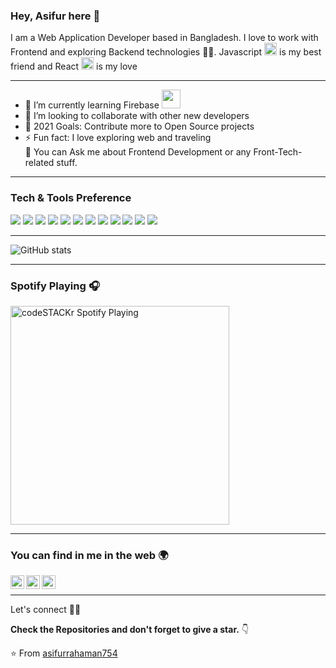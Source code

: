 ### Hey, Asifur here 👋

I am a Web Application Developer based in Bangladesh. I love to work with Frontend and exploring Backend technologies 🧑‍💻. Javascript <img width="20px" src="https://user-images.githubusercontent.com/66458004/129150468-a0a321ce-c2f2-4e78-bfee-366f76687f49.png" /> is my best friend and React <img width="20px" src="https://reactjs.org/favicon.ico"> is my love

---

- 🌱 I’m currently learning Firebase <img width="30px" src="https://www.gstatic.com/devrel-devsite/prod/v0089c83aa8227c3439bf2708c0795dd13db533711d44eb626e640152d9fdf05e/firebase/images/favicon.png" />
- 👯 I’m looking to collaborate with other new developers
- 🥅 2021 Goals: Contribute more to Open Source projects
- ⚡ Fun fact: I love exploring web and traveling <br/>
💬 You can Ask me about  Frontend Development or any Front-Tech-related stuff.

---


### Tech & Tools Preference

<img src = "https://img.shields.io/badge/-HTML5-E34F26?style=flat&logo=html5&logoColor=white"> <img src = "https://img.shields.io/badge/-CSS3-1572B6?style=flat&logo=css3&logoColor=white">
<img src="https://img.shields.io/badge/-Bootstrap-563D7C?style=flat&logo=bootstrap&logoColor=white">
<img src="https://img.shields.io/badge/-JavaScript-eed718?style=flat&logo=javascript&logoColor=ffffff">
<img src="https://img.shields.io/badge/-Sass-cc6699?style=flat&logo=sass&logoColor=ffffff">
<img src="https://img.shields.io/badge/-React-000000?style=flat&logo=react&logoColor=00c8ff">
<img src="https://img.shields.io/badge/-Firebase-FFA611?style=flat&logo=firebase&logoColor=FFFFFF">
<img src="https://img.shields.io/badge/-Node js-3C873A?style=flat&logo=node.js&logoColor=ffffff">
<img src="https://img.shields.io/badge/-MongoDB-4DB33D?style=flat&logo=mongodb&logoColor=ffffff">
<img src="http://img.shields.io/badge/-Git-F1502F?style=flat&logo=git&logoColor=FFFFFF">
<img src="http://img.shields.io/badge/-Github-000000?style=flat&logo=github&logoColor=FFFFFF">
<img src="http://img.shields.io/badge/-VS%20Code-007ACC?style=flat&logo=visual%20studio%20code&logoColor=white">


---

![GitHub stats](https://github-readme-stats.vercel.app/api?username=asifurrahaman754&show_icons=true&hide_border=true)

---

### Spotify Playing 🎧
[<img src="https://now-playing-codestackr.vercel.app/api/spotify-playing" alt="codeSTACKr Spotify Playing" width="350" />](https://open.spotify.com/user/swyqyimdc12jajde4vpwd2x1b)

---

### You can find in me in the web 🌍
[<img align="left" alt="Souarvdey777 | Medium" width="22px" src="https://cdn.jsdelivr.net/npm/simple-icons@v3/icons/medium.svg" />][medium]
[<img align="left" alt="Souarvdey777 | LinkedIn" width="22px" src="https://cdn.jsdelivr.net/npm/simple-icons@v3/icons/linkedin.svg" />][linkedin]
[<img align="left" alt="asifur | facebook" width="22px" src="https://cdn.jsdelivr.net/npm/simple-icons@3.6.1/icons/facebook.svg" />][facebook]

<br />

---

Let's connect 👨‍💻 

**Check the Repositories and don't forget to give a star.** 👇

:star: From [asifurrahaman754](https://github.com/asifurrahaman754?tab=repositories)

[linkedin]: https://linkedin.com/in/asifur-rahaman-8b15901a2
[facebook]: https://facebook.com/asif.asifurrahaman.77/
[medium]: https://asifurrahaman754.medium.com/
